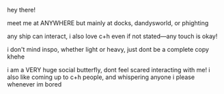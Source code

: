 hey there!

meet me at ANYWHERE but mainly at docks, dandysworld, or phighting

any ship can interact, i also love c+h even if not stated—any touch is okay! 

i don't mind inspo, whether light or heavy, just dont be a complete copy khehe

i am a VERY huge social butterfly, dont feel scared interacting with me! i also like coming up to c+h people, and whispering anyone i please whenever im bored
